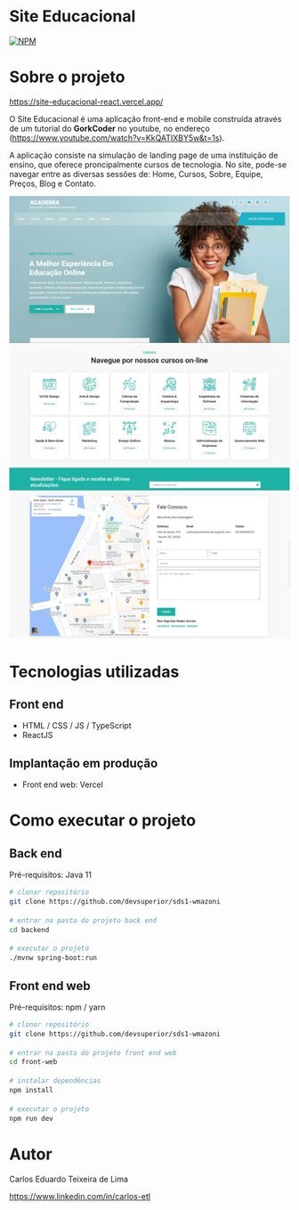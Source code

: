 # Site Educacional 
[![NPM](https://img.shields.io/npm/l/react)](https://github.com/carlosdevprog/site-educacional-react/blob/master/LICENSE)

# Sobre o projeto

https://site-educacional-react.vercel.app/

O Site Educacional é uma aplicação front-end e mobile construída através de um tutorial do **GorkCoder** no youtube, no endereço (https://www.youtube.com/watch?v=KkQATIXBY5w&t=1s).

A aplicação consiste na simulação de landing page de uma instituição de ensino, que oferece proncipalmente cursos de tecnologia. No site, pode-se navegar entre as diversas sessões de: Home, Cursos, Sobre, Equipe, Preços, Blog e Contato. 

![](https://github.com/carlosdevprog/urls-de-imagens/blob/master/assets/site-educacional-react/Screenshot_1.jpg?raw=true)
![](https://github.com/carlosdevprog/urls-de-imagens/blob/master/assets/site-educacional-react/Screenshot_2.jpg?raw=true)
![](https://github.com/carlosdevprog/urls-de-imagens/blob/master/assets/site-educacional-react/Screenshot_3.jpg?raw=truehttps://github.com/carlosdevprog/urls-de-imagens/blob/master/assets/site-educacional-react/Screenshot_3.jpg?raw=true)

# Tecnologias utilizadas
## Front end
- HTML / CSS / JS / TypeScript
- ReactJS

## Implantação em produção
- Front end web: Vercel

# Como executar o projeto

## Back end
Pré-requisitos: Java 11

```bash
# clonar repositório
git clone https://github.com/devsuperior/sds1-wmazoni

# entrar na pasta do projeto back end
cd backend

# executar o projeto
./mvnw spring-boot:run
```

## Front end web
Pré-requisitos: npm / yarn

```bash
# clonar repositório
git clone https://github.com/devsuperior/sds1-wmazoni

# entrar na pasta do projeto front end web
cd front-web

# instalar dependências
npm install

# executar o projeto
npm run dev
```

# Autor

Carlos Eduardo Teixeira de Lima

https://www.linkedin.com/in/carlos-etl
